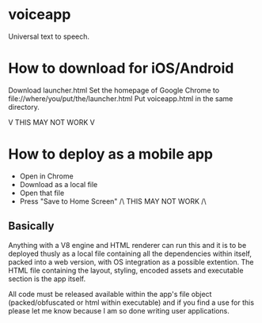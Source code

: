 # voiceapp
Universal text to speech.

# How to download for iOS/Android
Download launcher.html
Set the homepage of Google Chrome to file://where/you/put/the/launcher.html
Put voiceapp.html in the same directory.

V THIS MAY NOT WORK V
# How to deploy as a mobile app
* Open in Chrome
* Download as a local file
* Open that file
* Press "Save to Home Screen"
/\ THIS MAY NOT WORK /\

## Basically 
Anything with a V8 engine and HTML renderer can run this and it is to be deployed thusly as a local file containing all the dependencies within itself, packed into a web version, with OS integration as a possible extention. The HTML file containing the layout, styling, encoded assets and executable section is the app itself.

All code must be released available within the app's file object (packed/obfuscated or html within executable) and if you find a use for this please let me know because I am so done writing user applications.
